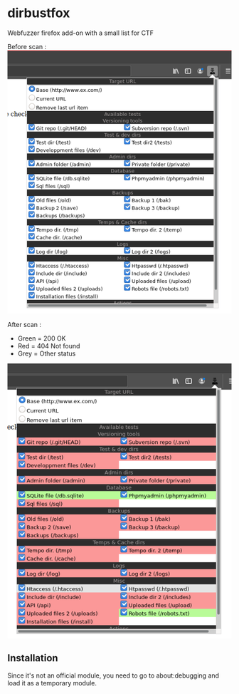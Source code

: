 # dirbustfox
Webfuzzer firefox add-on with a small list for CTF

Before scan :
![alt text](https://raw.githubusercontent.com/masterccc/dirbustfox/master/screenshots/pre.png)

After scan :

* Green = 200 OK
* Red = 404 Not found
* Grey = Other status


![alt text](https://raw.githubusercontent.com/masterccc/dirbustfox/master/screenshots/post.png)

## Installation 

Since it's not an official module, you need to go to about:debugging and load it as a temporary module.


